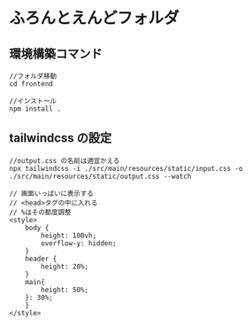 # ふろんとえんどフォルダ

## 環境構築コマンド
```
//フォルダ移動
cd frontend

//インストール
npm install .   
```

## tailwindcss の設定
```
//output.css の名前は適宜かえる
npx tailwindcss -i ./src/main/resources/static/input.css -o ./src/main/resources/static/output.css --watch
```
```
// 画面いっぱいに表示する
// <head>タグの中に入れる
// %はその都度調整
<style>
    body {
        height: 100vh;
        overflow-y: hidden;
    }
    header {
        height: 20%;
    }
    main{
        height: 50%;
    }: 30%;
    }
</style>
```
